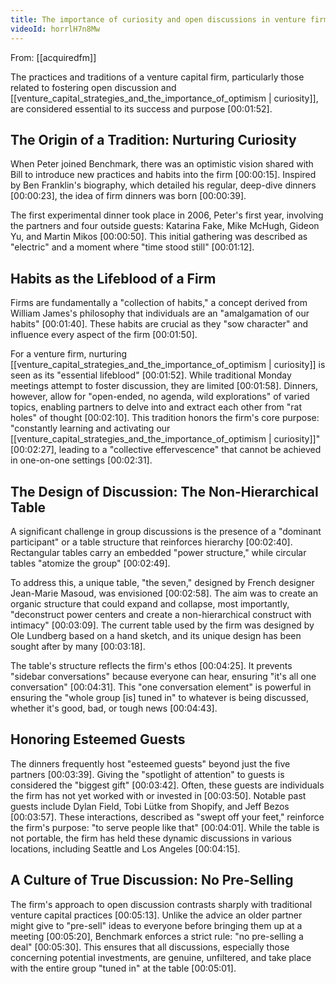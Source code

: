 ```yaml
---
title: The importance of curiosity and open discussions in venture firms
videoId: horrlH7n8Mw
---
```


From: [[acquiredfm]] <br/> 

The practices and traditions of a venture capital firm, particularly those related to fostering open discussion and [[venture_capital_strategies_and_the_importance_of_optimism | curiosity]], are considered essential to its success and purpose <a class="yt-timestamp" data-t="00:01:52">[00:01:52]</a>.

## The Origin of a Tradition: Nurturing Curiosity

When Peter joined Benchmark, there was an optimistic vision shared with Bill to introduce new practices and habits into the firm <a class="yt-timestamp" data-t="00:00:15">[00:00:15]</a>. Inspired by Ben Franklin's biography, which detailed his regular, deep-dive dinners <a class="yt-timestamp" data-t="00:00:23">[00:00:23]</a>, the idea of firm dinners was born <a class="yt-timestamp" data-t="00:00:39">[00:00:39]</a>.

The first experimental dinner took place in 2006, Peter's first year, involving the partners and four outside guests: Katarina Fake, Mike McHugh, Gideon Yu, and Martin Mikos <a class="yt-timestamp" data-t="00:00:50">[00:00:50]</a>. This initial gathering was described as "electric" and a moment where "time stood still" <a class="yt-timestamp" data-t="00:01:12">[00:01:12]</a>.

## Habits as the Lifeblood of a Firm

Firms are fundamentally a "collection of habits," a concept derived from William James's philosophy that individuals are an "amalgamation of our habits" <a class="yt-timestamp" data-t="00:01:40">[00:01:40]</a>. These habits are crucial as they "sow character" and influence every aspect of the firm <a class="yt-timestamp" data-t="00:01:50">[00:01:50]</a>.

For a venture firm, nurturing [[venture_capital_strategies_and_the_importance_of_optimism | curiosity]] is seen as its "essential lifeblood" <a class="yt-timestamp" data-t="00:01:52">[00:01:52]</a>. While traditional Monday meetings attempt to foster discussion, they are limited <a class="yt-timestamp" data-t="00:01:58">[00:01:58]</a>. Dinners, however, allow for "open-ended, no agenda, wild explorations" of varied topics, enabling partners to delve into and extract each other from "rat holes" of thought <a class="yt-timestamp" data-t="00:02:10">[00:02:10]</a>. This tradition honors the firm's core purpose: "constantly learning and activating our [[venture_capital_strategies_and_the_importance_of_optimism | curiosity]]" <a class="yt-timestamp" data-t="00:02:27">[00:02:27]</a>, leading to a "collective effervescence" that cannot be achieved in one-on-one settings <a class="yt-timestamp" data-t="00:02:31">[00:02:31]</a>.

## The Design of Discussion: The Non-Hierarchical Table

A significant challenge in group discussions is the presence of a "dominant participant" or a table structure that reinforces hierarchy <a class="yt-timestamp" data-t="00:02:40">[00:02:40]</a>. Rectangular tables carry an embedded "power structure," while circular tables "atomize the group" <a class="yt-timestamp" data-t="00:02:49">[00:02:49]</a>.

To address this, a unique table, "the seven," designed by French designer Jean-Marie Masoud, was envisioned <a class="yt-timestamp" data-t="00:02:58">[00:02:58]</a>. The aim was to create an organic structure that could expand and collapse, most importantly, "deconstruct power centers and create a non-hierarchical construct with intimacy" <a class="yt-timestamp" data-t="00:03:09">[00:03:09]</a>. The current table used by the firm was designed by Ole Lundberg based on a hand sketch, and its unique design has been sought after by many <a class="yt-timestamp" data-t="00:03:18">[00:03:18]</a>.

The table's structure reflects the firm's ethos <a class="yt-timestamp" data-t="00:04:25">[00:04:25]</a>. It prevents "sidebar conversations" because everyone can hear, ensuring "it's all one conversation" <a class="yt-timestamp" data-t="00:04:31">[00:04:31]</a>. This "one conversation element" is powerful in ensuring the "whole group [is] tuned in" to whatever is being discussed, whether it's good, bad, or tough news <a class="yt-timestamp" data-t="00:04:43">[00:04:43]</a>.

## Honoring Esteemed Guests

The dinners frequently host "esteemed guests" beyond just the five partners <a class="yt-timestamp" data-t="00:03:39">[00:03:39]</a>. Giving the "spotlight of attention" to guests is considered the "biggest gift" <a class="yt-timestamp" data-t="00:03:42">[00:03:42]</a>. Often, these guests are individuals the firm has not yet worked with or invested in <a class="yt-timestamp" data-t="00:03:50">[00:03:50]</a>. Notable past guests include Dylan Field, Tobi Lütke from Shopify, and Jeff Bezos <a class="yt-timestamp" data-t="00:03:57">[00:03:57]</a>. These interactions, described as "swept off your feet," reinforce the firm's purpose: "to serve people like that" <a class="yt-timestamp" data-t="00:04:01">[00:04:01]</a>. While the table is not portable, the firm has held these dynamic discussions in various locations, including Seattle and Los Angeles <a class="yt-timestamp" data-t="00:04:15">[00:04:15]</a>.

## A Culture of True Discussion: No Pre-Selling

The firm's approach to open discussion contrasts sharply with traditional venture capital practices <a class="yt-timestamp" data-t="00:05:13">[00:05:13]</a>. Unlike the advice an older partner might give to "pre-sell" ideas to everyone before bringing them up at a meeting <a class="yt-timestamp" data-t="00:05:20">[00:05:20]</a>, Benchmark enforces a strict rule: "no pre-selling a deal" <a class="yt-timestamp" data-t="00:05:30">[00:05:30]</a>. This ensures that all discussions, especially those concerning potential investments, are genuine, unfiltered, and take place with the entire group "tuned in" at the table <a class="yt-timestamp" data-t="00:05:01">[00:05:01]</a>.